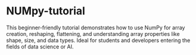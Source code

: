 # NUMpy-tutorial
This beginner-friendly tutorial demonstrates how to use NumPy for array creation, reshaping, flattening, and understanding array properties like shape, size, and data types. Ideal for students and developers entering the fields of data science or AI.
